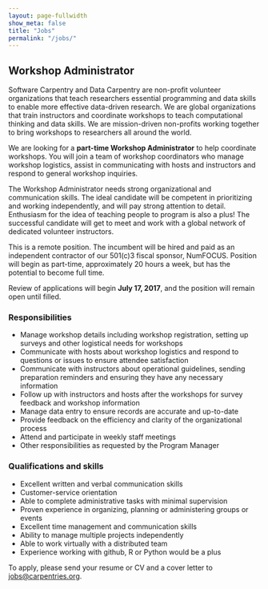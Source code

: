 ```yaml
---
layout: page-fullwidth
show_meta: false
title: "Jobs"
permalink: "/jobs/"
---
```


## Workshop Administrator

Software Carpentry and Data Carpentry are non-profit volunteer organizations that teach researchers essential programming and data skills to enable more effective data-driven research. We are global organizations that train instructors and coordinate workshops to teach computational thinking and data skills.  We are mission-driven non-profits working together to bring workshops to researchers all around the world.  

We are looking for a **part-time Workshop Administrator** to help coordinate workshops. You will join a team of workshop coordinators who manage  workshop logistics, assist in communicating with hosts and instructors and respond to general workshop inquiries.

The Workshop Administrator needs strong organizational and communication skills. The ideal candidate will be competent in prioritizing and working independently, and will pay strong attention to detail. Enthusiasm for the idea of teaching people to program is also a plus! The successful candidate will get to meet and work with a global network of dedicated volunteer instructors.

This is a remote position. The incumbent will be hired and paid as an independent contractor of our 501(c)3 fiscal sponsor, NumFOCUS. Position will begin as part-time, approximately 20 hours a week, but has the potential to become full time.

Review of applications will begin **July 17, 2017**, and the position will remain open until filled.

### Responsibilities

- Manage workshop details including workshop registration, setting up surveys and other logistical needs for workshops
- Communicate with hosts about workshop logistics and respond to questions or issues to ensure attendee satisfaction
- Communicate with instructors about operational guidelines, sending preparation reminders and ensuring they have any necessary information
- Follow up with instructors and hosts after the workshops for survey feedback and workshop information
- Manage data entry to ensure records are accurate and up-to-date
- Provide feedback on the efficiency and clarity of the organizational process
- Attend and participate in weekly staff meetings
- Other responsibilities as requested by the Program Manager

### Qualifications and skills

- Excellent written and verbal communication skills
- Customer-service orientation
- Able to complete administrative tasks with minimal supervision
- Proven experience in organizing, planning or administering groups or events
- Excellent time management and communication skills
- Ability to manage multiple projects independently
- Able to work virtually with a distributed team
- Experience working with github, R or Python would be a plus

To apply, please send your resume or CV and a cover letter to [jobs@carpentries.org](mailto:jobs@carpentries.org).